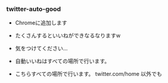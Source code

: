 ### twitter-auto-good

- Chromeに追加します  

- たくさんするといいねができなるなりますw

- 気をつけてください...

- 自動いいねはすべての場所で行います。

- こちらすべての場所で行います。 twitter.com/home 以外でも
